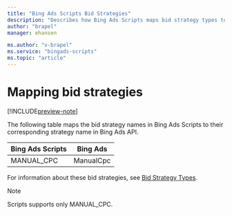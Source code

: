 ```yaml
---
title: "Bing Ads Scripts Bid Strategies"
description: "Describes how Bing Ads Scripts maps bid strategy types to Bing Ads API bid strategy names."
author: "brapel"
manager: ehansen

ms.author: "v-brapel"
ms.service: "bingads-scripts"
ms.topic: "article"
---
```


# Mapping bid strategies

[!INCLUDE[preview-note](../includes/preview-note.md)]

The following table maps the bid strategy names in Bing Ads Scripts to their corresponding strategy name in Bing Ads API.

Bing Ads Scripts|Bing Ads
|-|-
MANUAL_CPC|ManualCpc

<!--
TARGET_SPEND|MaxClicks
MAXIMIZE_CONVERSIONS|MaxConversions
TARGET_CPA|TargetCpa
ENHANCED_CPC|EnhancedCpc
-->

For information about these bid strategies, see [Bid Strategy Types](/bingads/guides/budget-bid-strategies#bidstrategytypes).

> [!NOTE]
> Scripts supports only MANUAL_CPC.
